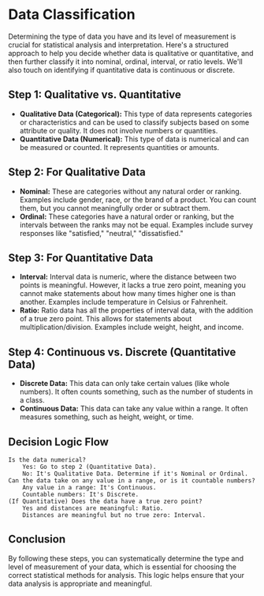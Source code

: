 # Data Classification

Determining the type of data you have and its level of measurement is crucial for statistical analysis and interpretation. Here's a structured approach to help you decide whether data is qualitative or quantitative, and then further classify it into nominal, ordinal, interval, or ratio levels. We'll also touch on identifying if quantitative data is continuous or discrete.

## Step 1: Qualitative vs. Quantitative

- **Qualitative Data (Categorical):** This type of data represents categories or characteristics and can be used to classify subjects based on some attribute or quality. It does not involve numbers or quantities.
- **Quantitative Data (Numerical):** This type of data is numerical and can be measured or counted. It represents quantities or amounts.

## Step 2: For Qualitative Data

- **Nominal:** These are categories without any natural order or ranking. Examples include gender, race, or the brand of a product. You can count them, but you cannot meaningfully order or subtract them.
- **Ordinal:** These categories have a natural order or ranking, but the intervals between the ranks may not be equal. Examples include survey responses like "satisfied," "neutral," "dissatisfied."

## Step 3: For Quantitative Data

- **Interval:** Interval data is numeric, where the distance between two points is meaningful. However, it lacks a true zero point, meaning you cannot make statements about how many times higher one is than another. Examples include temperature in Celsius or Fahrenheit.
- **Ratio:** Ratio data has all the properties of interval data, with the addition of a true zero point. This allows for statements about multiplication/division. Examples include weight, height, and income.

## Step 4: Continuous vs. Discrete (Quantitative Data)

- **Discrete Data:** This data can only take certain values (like whole numbers). It often counts something, such as the number of students in a class.
- **Continuous Data:** This data can take any value within a range. It often measures something, such as height, weight, or time.

## Decision Logic Flow

    Is the data numerical?
        Yes: Go to step 2 (Quantitative Data).
        No: It's Qualitative Data. Determine if it's Nominal or Ordinal.
    Can the data take on any value in a range, or is it countable numbers?
        Any value in a range: It's Continuous.
        Countable numbers: It's Discrete.
    (If Quantitative) Does the data have a true zero point?
        Yes and distances are meaningful: Ratio.
        Distances are meaningful but no true zero: Interval.

## Conclusion

By following these steps, you can systematically determine the type and level of measurement of your data, which is essential for choosing the correct statistical methods for analysis. This logic helps ensure that your data analysis is appropriate and meaningful.
